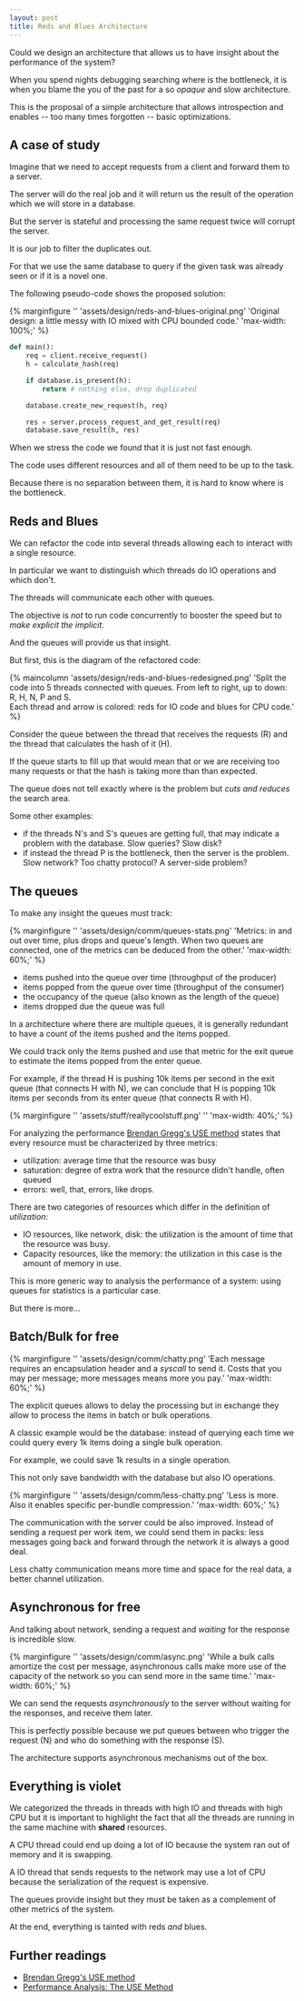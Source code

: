 ```yaml
---
layout: post
title: Reds and Blues Architecture
---
```


Could we design an architecture that allows us to have insight about the
performance of the system?

When you spend nights debugging searching where is the bottleneck, it is
when you blame the you of the past for a so *opaque* and slow architecture.

This is the proposal of a simple architecture that allows
introspection and enables -- too many times forgotten -- basic
optimizations.<!--more-->


## A case of study

Imagine that we need to accept requests from a client and forward them
to a server.

The server will do the real job and it will return us the result of the
operation which we will store in a database.

But the server is stateful and processing the same request twice will
corrupt the server.

It is our job to filter the duplicates out.

For that we use the same database to query if the given task was already
seen or if it is a novel one.

The following pseudo-code shows the proposed solution:

{% marginfigure '' 'assets/design/reds-and-blues-original.png'
'Original design: a little messy with IO mixed with CPU bounded code.'
'max-width: 100%;' %}

```python
def main():
    req = client.receive_request()
    h = calculate_hash(req)

    if database.is_present(h):
        return # nothing else, drop duplicated

    database.create_new_request(h, req)

    res = server.process_request_and_get_result(req)
    database.save_result(h, res)
```

When we stress the code we found that it is just not fast enough.

The code uses different resources and all of them need to be up to the
task.

Because there is no separation between them, it is hard to know where is
the bottleneck.

## Reds and Blues

We can refactor the code into several threads allowing each to interact
with a single resource.

In particular we want to distinguish which threads do IO operations and which
don't.

The threads will communicate each other with queues.

The objective is *not* to run code concurrently to booster the speed but
to *make explicit the implicit*.

And the queues will provide us that insight.

But first, this is the diagram of the refactored code:

{% maincolumn 'assets/design/reds-and-blues-redesigned.png'
'Split the code into 5 threads connected with queues. From left to right,
up to down: R, H, N, P and S.
<br />
Each thread and arrow is colored: reds for IO code and blues for CPU
code.' %}


Consider the queue between the thread that receives the requests (R) and
the thread that calculates the hash of it (H).

If the queue starts to fill up that would mean that or we are receiving
too many requests or that the hash is taking more than than expected.

The queue does not tell exactly where is the problem but *cuts and
reduces* the search area.

Some other examples:

 - if the threads N's and S's queues are getting full, that may indicate
   a problem with the database. Slow queries? Slow disk?
 - if instead the thread P is the bottleneck, then the server is the
   problem. Slow network? Too chatty protocol? A server-side problem?

## The queues

To make any insight the queues must track:

{% marginfigure '' 'assets/design/comm/queues-stats.png'
'Metrics: in and out over time, plus drops and queue&apos;s length. When
two queues are connected, one of the metrics can be deduced from the
other.'
'max-width: 60%;' %}

 - items pushed into the queue over time (throughput of the producer)
 - items popped from the queue over time (throughput of the consumer)
 - the occupancy of the queue (also known as the length of the queue)
 - items dropped due the queue was full

In a architecture where there are multiple queues, it is generally
redundant to have a count of the items pushed and the items popped.

We could track only the items pushed and use that metric for the exit
queue to estimate the items popped from the enter queue.

For example, if the thread H is pushing 10k items per second in the exit
queue (that connects H with N), we can conclude that H is popping 10k items
per seconds from its enter queue (that connects R with H).

{% marginfigure '' 'assets/stuff/reallycoolstuff.png'
''
'max-width: 40%;' %}

For analyzing the performance
[Brendan Gregg's USE method](http://www.brendangregg.com/usemethod.html)
states that every resource must be characterized by three metrics:

 - utilization: average time that the resource was busy
 - saturation: degree of extra work that the resource didn't handle,
   often queued
 - errors: well, that, errors, like drops.

There are two categories of resources which differ in the definition of
*utilization*:

 - IO resources, like network, disk: the utilization is the amount of
   time that the resource was busy.
 - Capacity resources, like the memory: the utilization in this case is
   the amount of memory in use.

This is more generic way to analysis the performance of a system: using
queues for statistics is a particular case.

But there is more...

## Batch/Bulk for free

{% marginfigure '' 'assets/design/comm/chatty.png'
'Each message requires an encapsulation header and a *syscall* to send it.
Costs that you may per message; more messages means more you pay.'
'max-width: 60%;' %}

The explicit queues allows to delay the processing but in exchange they
allow to process the items in batch or bulk operations.

A classic example would be the database: instead of querying each time
we could query every 1k items doing a single bulk operation.

For example, we could save 1k results in a single operation.

This not only save bandwidth with the database but also IO operations.

{% marginfigure '' 'assets/design/comm/less-chatty.png'
'Less is more. Also it enables specific per-bundle compression.'
'max-width: 60%;' %}

The communication with the server could be also improved. Instead of
sending a request per work item, we could send them in packs: less
messages going back and forward through the network it is always a good
deal.

Less chatty communication means more time and space for the real data,
a better channel utilization.

## Asynchronous for free

And talking about network, sending a request and *waiting* for the
response is incredible slow.


{% marginfigure '' 'assets/design/comm/async.png'
'While a bulk calls amortize the cost per message, asynchronous
calls make more use of the capacity of the network so you can send
more in the same time.'
'max-width: 60%;' %}

We can send the requests *asynchronously* to the server without waiting
for the responses, and receive them later.

This is perfectly possible because we put queues between who trigger the
request (N) and who do something with the response (S).

The architecture supports asynchronous mechanisms out of the box.

## Everything is violet

We categorized the threads in threads with high IO and threads with high
CPU but it is important to highlight the fact that all the threads are
running in the same machine with **shared** resources.

A CPU thread could end up doing a lot of IO because the system ran out
of memory and it is swapping.

A IO thread that sends requests to the network may use a lot of CPU because
the serialization of the request is expensive.

The queues provide insight but they must be taken as a complement of
other metrics of the system.

At the end, everything is tainted with reds *and* blues.

## Further readings

 - [Brendan Gregg's USE method](http://www.brendangregg.com/usemethod.html)
 - [Performance Analysis: The USE Method](https://www.youtube.com/watch?v=K9w2cipqfvc)
